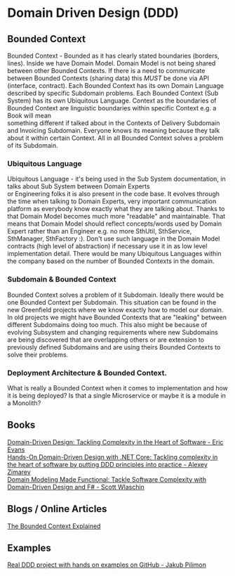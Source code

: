 # Domain Driven Design (DDD) 

## Bounded Context
Bounded Context - Bounded as it has clearly stated boundaries \(borders, lines\). Inside we have Domain Model.
Domain Model is not being shared between other Bounded Contexts. If there is a need to communicate between Bounded 
Contexts (sharing data) this *MUST* be done via API \(interface, contract\). Each Bounded Context has its own Domain
Language described by specific Subdomain problems. Each Bounded Context (Sub System) has its own Ubiquitous Language.
Context as the boundaries of Bounded Context are linguistic boundaries within specific Context e.g. a Book will mean  
something different if talked about in the Contexts of Delivery Subdomain and Invoicing Subdomain. Everyone knows its 
meaning because they talk about it within certain Context. All in all Bounded Context solves a problem of its Subdomain.

### Ubiquitous Language
Ubiquitous Language - it's being used in the Sub System documentation, in talks about Sub System between Domain Experts  
or Engineering folks it is also present in the code base. It evolves through the time when talking to Domain Experts, 
very important communication platform as everybody know exactly what they are talking about. Thanks to that Domain Model
becomes much more "readable" and maintainable. That means that Domain Model should reflect concepts/words used by 
Domain Expert rather than an Engineer e.g. no more SthUtil, SthService, SthManager, SthFactory :). Don't use such
language in the Domain Model contracts \(high level of abstraction\) if necessary use it in as low level implementation
detail.
There would be many Ubiquitous Languages within the company based on the number of Bounded Contexts in the domain.

### Subdomain & Bounded Context
Bounded Context solves a problem of it Subdomain. Ideally there would be one Bounded Context per Subdomain. 
This situation can be found in the new Greenfield projects where we know exactly how to model our domain.
In old projects we might have Bounded Contexts that are "leaking" between different Subdomains doing too much. 
This also might be because of evolving Subsystem and changing requirements where new Subdomains are being discovered
that are overlapping others or are extension to previously defined Subdomains and are using theirs Bounded Contexts
to solve their problems.

### Deployment Architecture & Bounded Context.
What is really a Bounded Context when it comes to implementation and how it is being deployed? Is that a single 
Microservice or maybe it is a module in a Monolith? 

## Books
[Domain-Driven Design: Tackling Complexity in the Heart of Software - Eric Evans](https://www.amazon.com/Domain-Driven-Design-Tackling-Complexity-Software/dp/0321125215)<br/>
[Hands-On Domain-Driven Design with .NET Core: Tackling complexity in the heart of software by putting DDD principles into practice - Alexey Zimarev](https://www.amazon.com/Hands-Domain-Driven-Design-NET-ebook/dp/B07C5WSR9B/ref=sr_1_1?crid=KJLST55P7X6P&keywords=hands-on+domain-driven+design+with+.net+core&qid=1563642184&s=books&sprefix=hands-on+domain+dri%2Cstripbooks-intl-ship%2C300&sr=1-1)<br/>
[Domain Modeling Made Functional: Tackle Software Complexity with Domain-Driven Design and F# - Scott Wlaschin](https://www.amazon.com/Domain-Modeling-Made-Functional-Domain-Driven-ebook/dp/B07B44BPFB)

## Blogs / Online Articles
[The Bounded Context Explained](http://blog.sapiensworks.com/post/2012/04/17/DDD-The-Bounded-Context-Explained.aspx)

## Examples
[Real DDD project with hands on examples on GitHub - Jakub Pilimon](https://github.com/ddd-by-examples/library)